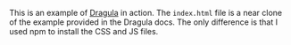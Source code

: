 This is an example of [Dragula](https://github.com/bevacqua/dragula) in action. The `index.html` file is a near clone of the example provided in the Dragula docs. The only difference is that I used npm to install the CSS and JS files.

